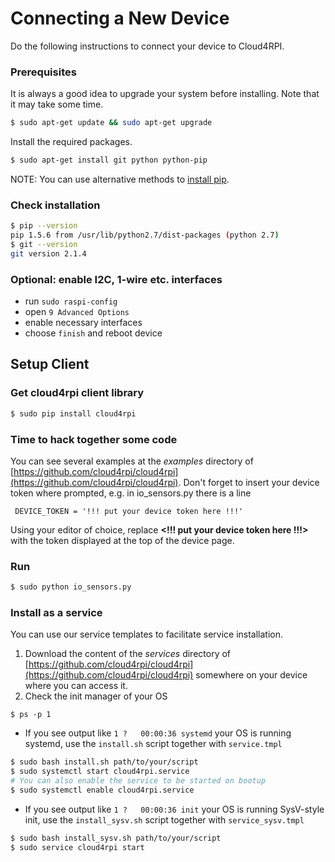 # Connecting a New Device

Do the following instructions to connect your device to Cloud4RPI.

### Prerequisites

It is always a good idea to upgrade your system before installing. Note that it may take some time.
``` bash
$ sudo apt-get update && sudo apt-get upgrade
```

Install the required packages.
``` bash
$ sudo apt-get install git python python-pip
```
NOTE: You can use alternative methods to [install pip](https://pip.pypa.io/en/stable/installing.html).

### Check installation

``` bash
$ pip --version
pip 1.5.6 from /usr/lib/python2.7/dist-packages (python 2.7)
$ git --version
git version 2.1.4
```

### Optional: enable I2C, 1-wire etc. interfaces
- run `sudo raspi-config`
- open `9 Advanced Options`
- enable necessary interfaces
- choose `finish` and reboot device

## Setup Client

### Get cloud4rpi client library

``` bash
$ sudo pip install cloud4rpi
```

### Time to hack together some code

You can see several examples at the _examples_ directory of [https://github.com/cloud4rpi/cloud4rpi](https://github.com/cloud4rpi/cloud4rpi).
Don't forget to insert your device token where prompted, e.g. in io_sensors.py there is a line

```
 DEVICE_TOKEN = '!!! put your device token here !!!'
```

Using your editor of choice, replace **<!!! put your device token here !!!>**
with the token displayed at the top of the device page.

### Run

``` bash
$ sudo python io_sensors.py
```

### Install as a service
You can use our service templates to facilitate service installation.

1. Download the content of the *services* directory of [https://github.com/cloud4rpi/cloud4rpi](https://github.com/cloud4rpi/cloud4rpi) somewhere on your device where you can access it.
2. Check the init manager of your OS

```
$ ps -p 1
```

- If you see output like `1 ?   00:00:36 systemd` your OS is running systemd, use the `install.sh` script together with `service.tmpl`
``` bash
$ sudo bash install.sh path/to/your/script
$ sudo systemctl start cloud4rpi.service
# You can also enable the service to be started on bootup
$ sudo systemctl enable cloud4rpi.service
```

- If you see output like `1 ?   00:00:36 init` your OS is running SysV-style init, use the `install_sysv.sh` script together with `service_sysv.tmpl`
``` bash
$ sudo bash install_sysv.sh path/to/your/script
$ sudo service cloud4rpi start
```
